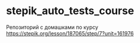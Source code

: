 # stepik_auto_tests_course
Репозиторий с домашками по курсу
https://stepik.org/lesson/187065/step/7?unit=161976